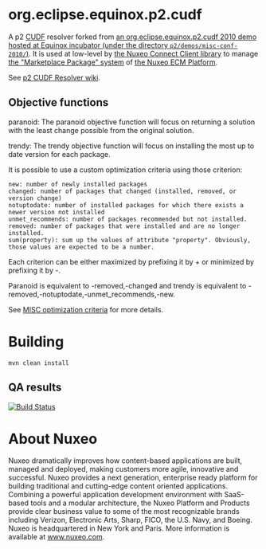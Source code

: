 org.eclipse.equinox.p2.cudf
===========================

A p2 [CUDF](http://www.mancoosi.org/cudf/primer/) resolver forked from [an org.eclipse.equinox.p2.cudf 2010 demo hosted at Equinox incubator (under the directory `p2/demos/misc-conf-2010/`)](http://git.eclipse.org/c/equinox/rt.equinox.incubator.git).
It is used at low-level by [the Nuxeo Connect Client library](https://github.com/nuxeo/nuxeo-connect/) to manage [the "Marketplace Package" system](http://marketplace.nuxeo.com/) of [the Nuxeo ECM Platform](http://github.com/nuxeo/nuxeo/).

See [p2 CUDF Resolver wiki](http://wiki.eclipse.org/Equinox/p2/CUDFResolver).

## Objective functions

paranoid: The paranoid objective function will focus on returning a solution with the least change possible from the original solution.

trendy: The trendy objective function will focus on installing the most up to date version for each package.

It is possible to use a custom optimization criteria using those criterion:

    new: number of newly installed packages
    changed: number of packages that changed (installed, removed, or version change)
    notuptodate: number of installed packages for which there exists a newer version not installed
    unmet_recommends: number of packages recommended but not installed.
    removed: number of packages that were installed and are no longer installed.
    sum(property): sum up the values of attribute "property". Obviously, those values are expected to be a number.

Each criterion can be either maximized by prefixing it by + or minimized by prefixing it by -.

Paranoid is equivalent to -removed,-changed and trendy is equivalent to -removed,-notuptodate,-unmet_recommends,-new.

See [MISC optimization criteria](http://www.mancoosi.org/misc-live/20101126/criteria/) for more details.

# Building

    mvn clean install

## QA results

[![Build Status](https://qa.nuxeo.org/jenkins/buildStatus/icon?job=org.eclipse.equinox.p2.cudf-master)](https://qa.nuxeo.org/jenkins/job/org.eclipse.equinox.p2.cudf-master/)

# About Nuxeo

Nuxeo dramatically improves how content-based applications are built, managed and deployed, making customers more agile, innovative and successful. Nuxeo provides a next generation, enterprise ready platform for building traditional and cutting-edge content oriented applications. Combining a powerful application development environment with SaaS-based tools and a modular architecture, the Nuxeo Platform and Products provide clear business value to some of the most recognizable brands including Verizon, Electronic Arts, Sharp, FICO, the U.S. Navy, and Boeing. Nuxeo is headquartered in New York and Paris. More information is available at www.nuxeo.com.
